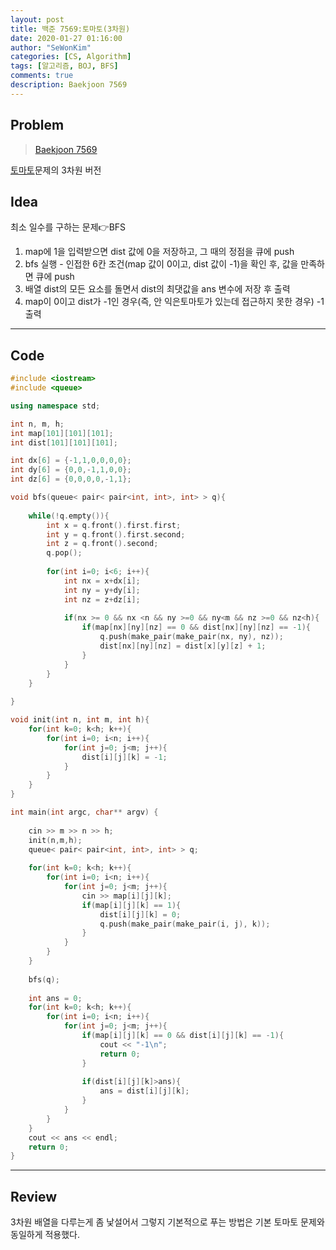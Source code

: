 ```yaml
---
layout: post
title: 백준 7569:토마토(3차원)
date: 2020-01-27 01:16:00
author: "SeWonKim"
categories: [CS, Algorithm]
tags: [알고리즘, BOJ, BFS]
comments: true
description: Baekjoon 7569
---
```


## Problem

> [Baekjoon 7569](https://www.acmicpc.net/problem/7569)      

[토마토](https://sewonkimm.github.io/cs/algorithm/2019/07/18/Q7576.html)문제의 3차원 버전


## Idea

최소 일수를 구하는 문제👉BFS

1. map에 1을 입력받으면 dist 값에 0을 저장하고, 그 때의 정점을 큐에 push
2. bfs 실행 - 인접한 6칸 조건(map 값이 0이고, dist 값이 -1)을 확인 후, 값을 만족하면 큐에 push
3. 배열 dist의 모든 요소를 돌면서 dist의 최댓값을 ans 변수에 저장 후 출력
4. map이 0이고 dist가 -1인 경우(즉, 안 익은토마토가 있는데 접근하지 못한 경우) -1 출력

---

## Code
```cpp
#include <iostream>
#include <queue>

using namespace std;

int n, m, h;
int map[101][101][101];
int dist[101][101][101];

int dx[6] = {-1,1,0,0,0,0};
int dy[6] = {0,0,-1,1,0,0};
int dz[6] = {0,0,0,0,-1,1};

void bfs(queue< pair< pair<int, int>, int> > q){
		
	while(!q.empty()){
		int x = q.front().first.first;
		int y = q.front().first.second;
		int z = q.front().second;
		q.pop();
		
		for(int i=0; i<6; i++){
			int nx = x+dx[i];
			int ny = y+dy[i];
			int nz = z+dz[i];
			
			if(nx >= 0 && nx <n && ny >=0 && ny<m && nz >=0 && nz<h){
				if(map[nx][ny][nz] == 0 && dist[nx][ny][nz] == -1){
					q.push(make_pair(make_pair(nx, ny), nz));
					dist[nx][ny][nz] = dist[x][y][z] + 1;
				}
			}
		}
	}
	
}

void init(int n, int m, int h){
	for(int k=0; k<h; k++){
		for(int i=0; i<n; i++){
			for(int j=0; j<m; j++){
				dist[i][j][k] = -1;
			}
		}
	}
}

int main(int argc, char** argv) {
	
	cin >> m >> n >> h;
	init(n,m,h);
	queue< pair< pair<int, int>, int> > q;
	
	for(int k=0; k<h; k++){
		for(int i=0; i<n; i++){
			for(int j=0; j<m; j++){
				cin >> map[i][j][k];
				if(map[i][j][k] == 1){
					dist[i][j][k] = 0;
					q.push(make_pair(make_pair(i, j), k));
				}
			}
		}
	}
	
	bfs(q);
	
	int ans = 0;	
	for(int k=0; k<h; k++){
		for(int i=0; i<n; i++){
			for(int j=0; j<m; j++){
				if(map[i][j][k] == 0 && dist[i][j][k] == -1){
					cout << "-1\n";
					return 0;
				}
				
				if(dist[i][j][k]>ans){
					ans = dist[i][j][k];
				}
			}
		}
	}
	cout << ans << endl;
	return 0;
}
```
---

## Review

3차원 배열을 다루는게 좀 낯설어서 그렇지 기본적으로 푸는 방법은 기본 토마토 문제와 동일하게 적용했다.
